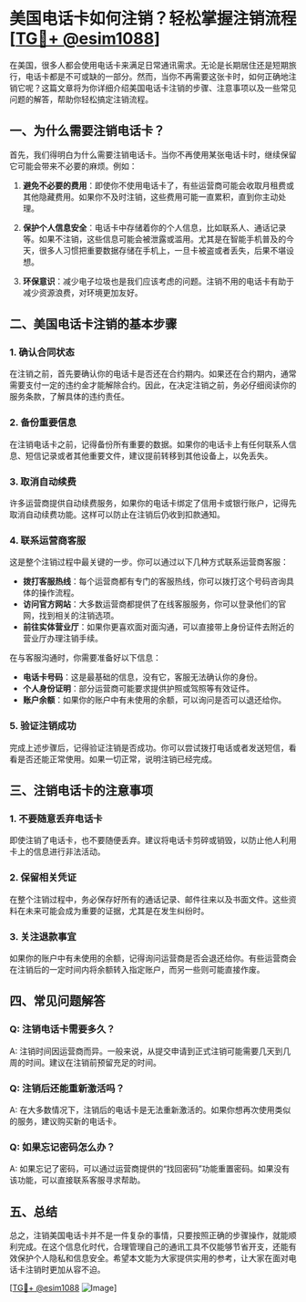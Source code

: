 # 美国电话卡如何注销？轻松掌握注销流程[[TG💪+ @esim1088](https://t.me/s/esim1088)]

在美国，很多人都会使用电话卡来满足日常通讯需求。无论是长期居住还是短期旅行，电话卡都是不可或缺的一部分。然而，当你不再需要这张卡时，如何正确地注销它呢？这篇文章将为你详细介绍美国电话卡注销的步骤、注意事项以及一些常见问题的解答，帮助你轻松搞定注销流程。

## 一、为什么需要注销电话卡？

首先，我们得明白为什么需要注销电话卡。当你不再使用某张电话卡时，继续保留它可能会带来不必要的麻烦。例如：

1. **避免不必要的费用**：即使你不使用电话卡了，有些运营商可能会收取月租费或其他隐藏费用。如果你不及时注销，这些费用可能一直累积，直到你主动处理。
   
2. **保护个人信息安全**：电话卡中存储着你的个人信息，比如联系人、通话记录等。如果不注销，这些信息可能会被泄露或滥用。尤其是在智能手机普及的今天，很多人习惯把重要数据存储在手机上，一旦卡被盗或者丢失，后果不堪设想。

3. **环保意识**：减少电子垃圾也是我们应该考虑的问题。注销不用的电话卡有助于减少资源浪费，对环境更加友好。

## 二、美国电话卡注销的基本步骤

### 1. 确认合同状态

在注销之前，首先要确认你的电话卡是否还在合约期内。如果还在合约期内，通常需要支付一定的违约金才能解除合约。因此，在决定注销之前，务必仔细阅读你的服务条款，了解具体的违约责任。

### 2. 备份重要信息

在注销电话卡之前，记得备份所有重要的数据。如果你的电话卡上有任何联系人信息、短信记录或者其他重要文件，建议提前转移到其他设备上，以免丢失。

### 3. 取消自动续费

许多运营商提供自动续费服务，如果你的电话卡绑定了信用卡或银行账户，记得先取消自动续费功能。这样可以防止在注销后仍收到扣款通知。

### 4. 联系运营商客服

这是整个注销过程中最关键的一步。你可以通过以下几种方式联系运营商客服：

- **拨打客服热线**：每个运营商都有专门的客服热线，你可以拨打这个号码咨询具体的操作流程。
- **访问官方网站**：大多数运营商都提供了在线客服服务，你可以登录他们的官网，找到相关的注销选项。
- **前往实体营业厅**：如果你更喜欢面对面沟通，可以直接带上身份证件去附近的营业厅办理注销手续。

在与客服沟通时，你需要准备好以下信息：
- **电话卡号码**：这是最基础的信息，没有它，客服无法确认你的身份。
- **个人身份证明**：部分运营商可能要求提供护照或驾照等有效证件。
- **账户余额**：如果你的账户中有未使用的余额，可以询问是否可以退还给你。

### 5. 验证注销成功

完成上述步骤后，记得验证注销是否成功。你可以尝试拨打电话或者发送短信，看看是否还能正常使用。如果一切正常，说明注销已经完成。

## 三、注销电话卡的注意事项

### 1. 不要随意丢弃电话卡

即使注销了电话卡，也不要随便丢弃。建议将电话卡剪碎或销毁，以防止他人利用卡上的信息进行非法活动。

### 2. 保留相关凭证

在整个注销过程中，务必保存好所有的通话记录、邮件往来以及书面文件。这些资料在未来可能会成为重要的证据，尤其是在发生纠纷时。

### 3. 关注退款事宜

如果你的账户中有未使用的余额，记得询问运营商是否会退还给你。有些运营商会在注销后的一定时间内将余额转入指定账户，而另一些则可能直接作废。

## 四、常见问题解答

### Q: 注销电话卡需要多久？
A: 注销时间因运营商而异。一般来说，从提交申请到正式注销可能需要几天到几周的时间。建议在注销前预留充足的时间。

### Q: 注销后还能重新激活吗？
A: 在大多数情况下，注销后的电话卡是无法重新激活的。如果你想再次使用类似的服务，建议购买新的电话卡。

### Q: 如果忘记密码怎么办？
A: 如果忘记了密码，可以通过运营商提供的“找回密码”功能重置密码。如果没有该功能，可以直接联系客服寻求帮助。

## 五、总结

总之，注销美国电话卡并不是一件复杂的事情，只要按照正确的步骤操作，就能顺利完成。在这个信息化时代，合理管理自己的通讯工具不仅能够节省开支，还能有效保护个人隐私和信息安全。希望本文能为大家提供实用的参考，让大家在面对电话卡注销时更加从容不迫。

[[TG💪+ @esim1088](https://t.me/s/esim1088) ![Image](https://i.postimg.cc/4NQfJmqS/Snipaste-2025-05-13-00-14-12.png)]